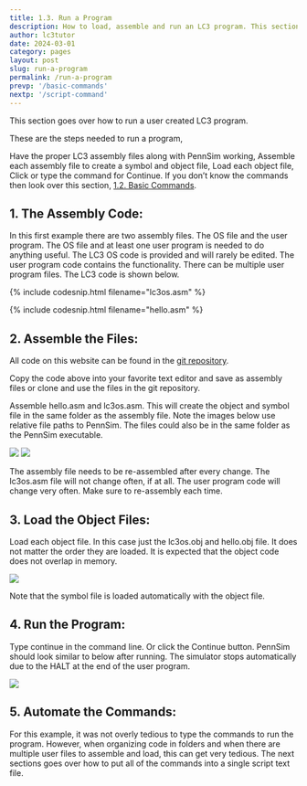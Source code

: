 ```yaml
---
title: 1.3. Run a Program
description: How to load, assemble and run an LC3 program. This section shows how to run a hello world program using a basic LC3 operating system.
author: lc3tutor
date: 2024-03-01
category: pages
layout: post
slug: run-a-program
permalink: /run-a-program
prevp: '/basic-commands'
nextp: '/script-command'
---
```


This section goes over how to run a user created LC3 program.

These are the steps needed to run a program,

Have the proper LC3 assembly files along with PennSim working,
Assemble each assembly file to create a symbol and object file,
Load each object file,
Click or type the command for Continue.
If you don’t know the commands then look over this section, [1.2. Basic Commands](/basic-commands).

## 1. The Assembly Code:

In this first example there are two assembly files. The OS file and the user program. The OS file and at least one user program is needed to do anything useful. The LC3 OS code is provided and will rarely be edited. The user program code contains the functionality. There can be multiple user program files. The LC3 code is shown below.

{% include codesnip.html filename="lc3os.asm" %}

{% include codesnip.html filename="hello.asm" %}

## 2. Assemble the Files:

All code on this website can be found in the [git repository](https://github.com/lc3tutor/lc3code).

Copy the code above into your favorite text editor and save as assembly files or clone and use the files in the git repository.

Assemble hello.asm and lc3os.asm. This will create the object and symbol file in the same folder as the assembly file. Note the images below use relative file paths to PennSim. The files could also be in the same folder as the PennSim executable.

<img src="{{ site.imageurl }}1/1-3-1.png" class="center_img">
<img src="{{ site.imageurl }}1/1-3-2.png" class="center_img">

The assembly file needs to be re-assembled after every change. The lc3os.asm file will not change often, if at all. The user program code will change very often. Make sure to re-assembly each time.

## 3. Load the Object Files:

Load each object file. In this case just the lc3os.obj and hello.obj file. It does not matter the order they are loaded. It is expected that the object code does not overlap in memory.

<img src="{{ site.imageurl }}1/1-3-3.png" class="center_img">

Note that the symbol file is loaded automatically with the object file.

## 4. Run the Program:

Type continue in the command line. Or click the Continue button. PennSim should look similar to below after running. The simulator stops automatically due to the HALT at the end of the user program.

<img src="{{ site.imageurl }}1/1-3-4.png" class="center_img">

## 5. Automate the Commands:

For this example, it was not overly tedious to type the commands to run the program. However, when organizing code in folders and when there are multiple user files to assemble and load, this can get very tedious. The next sections goes over how to put all of the commands into a single script text file.